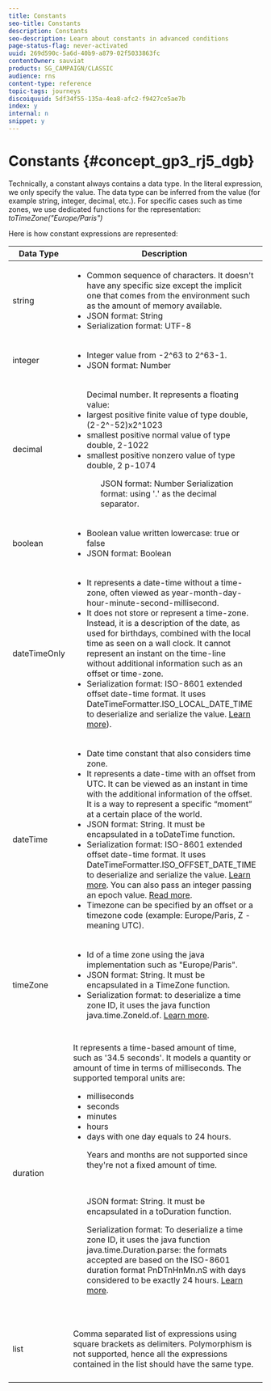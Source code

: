 ```yaml
---
title: Constants
seo-title: Constants
description: Constants
seo-description: Learn about constants in advanced conditions
page-status-flag: never-activated
uuid: 269d590c-5a6d-40b9-a879-02f5033863fc
contentOwner: sauviat
products: SG_CAMPAIGN/CLASSIC
audience: rns
content-type: reference
topic-tags: journeys
discoiquuid: 5df34f55-135a-4ea8-afc2-f9427ce5ae7b
index: y
internal: n
snippet: y
---
```


# Constants {#concept_gp3_rj5_dgb}

Technically, a constant always contains a data type. In the literal expression, we only specify the value. The data type can be inferred from the value (for example string, integer, decimal, etc.). For specific cases such as time zones, we use dedicated functions for the representation: _toTimeZone("Europe/Paris")_

Here is how constant expressions are represented:


|Data Type|Description|Literal Representation|Example|
|--- |--- |--- |--- |
|string|<ul><li>Common sequence of characters. It doesn't have any specific size except the implicit one that comes from the environment such as the amount of memory available.</li> <li>JSON format: String</li><li>Serialization format: UTF-8</li>|`"<value>"` `'<value>'`|`"hello world"` `'hello world'`|
|integer|<ul><li>Integer value from -2^63 to 2^63-1.</li><li>JSON format: Number</li></ul>|`<integer value>`|42|
|decimal|<ul>Decimal number. It represents a floating value:<li>largest positive finite value of type double, (2-2^-52)x2^1023</li><li>smallest positive normal value of type double, 2-1022</li><li>smallest positive nonzero value of type double, 2 p-1074</li><ul>JSON format: Number Serialization format: using '.' as the decimal separator.|`<integer value>.<integer value>`|`3.14`|
|boolean|<ul><li>Boolean value written lowercase: true or false</li><li>JSON format: Boolean</li><ul>|`true` `false`|`true`|
|dateTimeOnly|<ul><li>It represents a date-time without a time-zone, often viewed as year-month-day-hour-minute-second-millisecond.</li><li>It does not store or represent a time-zone. Instead, it is a description of the date, as used for birthdays, combined with the local time as seen on a wall clock. It cannot represent an instant on the time-line without additional information such as an offset or time-zone.</li><li>Serialization format: ISO-8601 extended offset date-time format. It uses DateTimeFormatter.ISO_LOCAL_DATE_TIME to deserialize and serialize the value. [Learn more](https://docs.oracle.com/javase/8/docs/api/java/time/format/DateTimeFormatter.html#ISO_LOCAL_DATE_TIME)).</li><ul>|<ul><li>`toDateTimeOnly("<dateTimeOnly in ISO-8601 format>")`</li><li>`toDateTimeOnly(<year>, <month>, <day>, <hour>, <minute>, <second>)`</li></ul>|<ul><li>`toDateTimeOnly("1977-04-22T06:00:00")`</li><li>`toDateTimeOnly(1977, 4, 22, 6, 0, 0")`</li>Examples of serialized dateTimeOnly:<li>`2011-12-03T15:15:30`</li><li>`2011-12-03T15:15:30.123`</li><ul>|
|dateTime|<ul><li>Date time constant that also considers time zone.</li><li>It represents a date-time with an offset from UTC. It can be viewed as an instant in time with the additional information of the offset. It is a way to represent a specific “moment” at a certain place of the world.</li><li>JSON format: String. It must be encapsulated in a toDateTime function.</li><li>Serialization format: ISO-8601 extended offset date-time format. It uses DateTimeFormatter.ISO_OFFSET_DATE_TIME to deserialize and serialize the value. [Learn more](https://docs.oracle.com/javase/8/docs/api/java/time/format/DateTimeFormatter.html#ISO_OFFSET_DATE_TIME). You can also pass an integer passing an epoch value. [Read more](https://www.epochconverter.com/).</li><li>Timezone can be specified by an offset or a timezone code (example: Europe/Paris, Z - meaning UTC).</li><ul>|<ul><li>`toDateTime("<dateTime in ISO-8601 format>")`</li><li>`toDateTime(<integer value of an epoch in milliseconds>)`</li><ul>|<ul><li>toDateTime("1977-04-22T06:00:00Z")</li><li>toDateTime("2011-12-03T15:15:30Z")</li><li>toDateTime("2011-12-03T15:15:30.123Z")</li><li>toDateTime("2011-12-03T15:15:30.123+02:00")</li><li>toDateTime("2011-12-03T15:15:30.123-00:20")</li><li>toDateTime(1560762190189)</li><ul>|
|timeZone|<ul><li>Id of a time zone using the java implementation such as "Europe/Paris".</li><li>JSON format: String. It must be encapsulated in a TimeZone function.</li><li>Serialization format: to deserialize a time zone ID, it uses the java function java.time.ZoneId.of. [Learn more](https://docs.oracle.com/javase/8/docs/api/java/time/ZoneId.html#of-java.lang.String-).</li></ul>|`toTimeZone("<time zone id>"`)|toTimeZone("Europe/Paris")|
|duration|It represents a time-based amount of time, such as '34.5 seconds'. It models a quantity or amount of time in terms of milliseconds. The supported temporal units are:<ul><li>milliseconds</li><li>seconds</li><li>minutes</li><li>hours</li><li>days with one day equals to 24 hours.</li><p>Years and months are not supported since they're not a fixed amount of time.</p></br><p>JSON format: String. It must be encapsulated in a toDuration function.</p><p>Serialization format: To deserialize a time zone ID, it uses the java function java.time.Duration.parse: the formats accepted are based on the ISO-8601 duration format PnDTnHnMn.nS with days considered to be exactly 24 hours. [Learn more](https://docs.oracle.com/javase/8/docs/api/java/time/Duration.html#parse-java.lang.CharSequence-).</p></ul>|`toDuration("<duration in ISO-8601 format>")`<p>`toDuration(<duration in milliseconds>)`</p>|<p>`toDuration("PT5S") // 5 seconds`</p><p>`toDuration(500) // 500ms</p><p>toDuration("PT20.345S") -- parses as "20.345 seconds"`</p><p>`toDuration("PT15M")     -- parses as "15 minutes" (where a minute is 60 seconds)`</p><p>`toDuration("PT10H")     -- parses as "10 hours" (where an hour is 3600 seconds)`</p><p>`toDuration("P2D")       -- parses as "2 days" (where a day is 24 hours or 86400 seconds)`</p><p>`toDuration("P2DT3H4M")  -- parses as "2 days, 3 hours and 4 minutes"`</p><p>`toDuration("P-6H3M")    -- parses as "-6 hours and +3 minutes"`</p><p>`toDuration("-P6H3M")    -- parses as "-6 hours and -3 minutes"`</p><p>`toDuration("-P-6H+3M")  -- parses as "+6 hours and -3 minutes"`</p>|
|list|Comma separated list of expressions using square brackets as delimiters. Polymorphism is not supported, hence all the expressions contained in the list should have the same type.|`[<expression>, <expression>, ... ]`|<p>["value1","value2"]</p><p>[3,5]</p><p>[toDuration(500),toDuration(800)]</p>|
